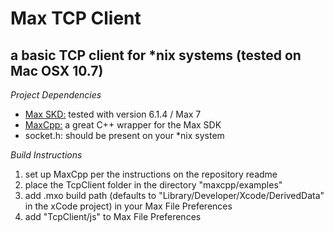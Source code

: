 Max TCP Client
==============

a basic TCP client for *nix systems (tested on Mac OSX 10.7)
--------------

*Project Dependencies*

- [Max SKD:](https://cycling74.com/downloads/sdk/) tested with version 6.1.4 / Max 7
- [MaxCpp:](https://github.com/grrrwaaa/maxcpp) a great C++ wrapper for the Max SDK
- socket.h: should be present on your *nix system 

*Build Instructions*

1. set up MaxCpp per the instructions on the repository readme
2. place the TcpClient folder in the directory "maxcpp/examples"
3. add .mxo build path (defaults to "Library/Developer/Xcode/DerivedData" in the xCode project) in your Max File Preferences
4. add "TcpClient/js" to Max File Preferences